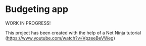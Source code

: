 # Budgeting app

WORK IN PROGRESS!

This project has been created with the help of a Net Ninja tutorial (https://www.youtube.com/watch?v=VpzeeBeVWeg)